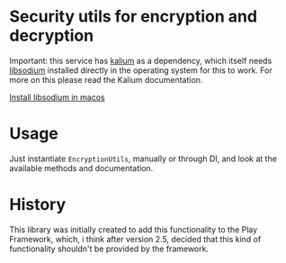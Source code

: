 # Security utils for encryption and decryption


Important: this service has <a href="https://github.com/abstractj/kalium">kalium</a> as a dependency,
which itself needs <a href="https://github.com/jedisct1/libsodium">libsodium</a> installed
directly in the operating system for this to work. For more on this please read the Kalium documentation.

<a href="http://macappstore.org/libsodium/">Install libsodium in macos</a>

# Usage

Just instantiate ```EncryptionUtils```, manually or through DI, and look at the available methods and documentation.

# History

This library was initially created to add this functionality to the Play Framework,
which, i think after version 2.5, decided that this kind of functionality shouldn't 
be provided by the framework.
